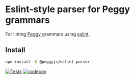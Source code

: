 # Eslint-style parser for Peggy grammars

For linting [Peggy](https://peggyjs.org/) grammars using [eslint](https://eslint.org/).

## Install

```sh
npm install -D @peggyjs/eslint-parser
```

[![Tests](https://github.com/peggyjs/peggyjs-eslint-parser/actions/workflows/node.js.yml/badge.svg)](https://github.com/peggyjs/peggyjs-eslint-parser/actions/workflows/node.js.yml)
[![codecov](https://codecov.io/gh/peggyjs/peggyjs-eslint-parser/branch/main/graph/badge.svg?token=UCEWE8GY65)](https://codecov.io/gh/peggyjs/peggyjs-eslint-parser)
